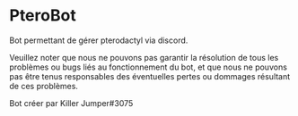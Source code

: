 # PteroBot
Bot permettant de gérer pterodactyl via discord.

Veuillez noter que nous ne pouvons pas garantir la résolution de tous les problèmes ou bugs liés au fonctionnement du bot, et que nous ne pouvons pas être tenus responsables des éventuelles pertes ou dommages résultant de ces problèmes.

Bot créer par Killer Jumper#3075
